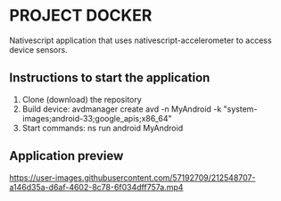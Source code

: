 # PROJECT DOCKER
Nativescript application that uses nativescript-accelerometer to access device sensors.

## Instructions to start the application
1. Clone (download) the repository
2. Build device: avdmanager create avd -n MyAndroid -k "system-images;android-33;google_apis;x86_64"
3. Start commands: ns run android MyAndroid

## Application preview
https://user-images.githubusercontent.com/57192709/212548707-a146d35a-d6af-4602-8c78-6f034dff757a.mp4

